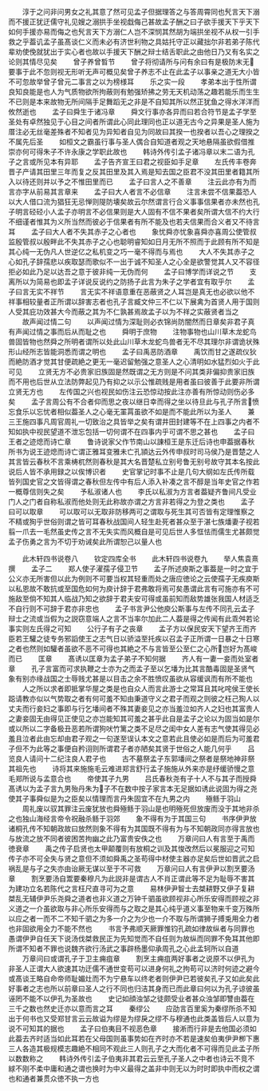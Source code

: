<!-- { "loadSidebar": true } -->
　　淳于之问非问男女之礼其意了然可见孟子但据理答之与答周霄同也髠言天下溺而不援正犹迂儒守礼见嫂之溺拱手坐视戱侮己甚故孟子酬之曰子欲手援天下乎天下如何手援亦易而侮之也髠言天下方溺仁人岂不深悯其然胡为端拱坐视不从权一引手救之乎葢讥孟子虽髙谈仁义而未必有济世利物之具姑托守正以藏拙尔非若弟子陈代辈劝使俛就犹出于实心者也故以手援天下酬之辩士结舌职此之由他日乃又有名实之论则其情尽见矣
　　曾子养曾晳节
　　曾子将彻请所与问有余曰有是极防末无要事于此不忽则视无形听无声可概见矣曾子养志不止在此孟子以事亲之道无大小皆不可忽故举曾子曾元二事言之以为榜様耳
　　乐之实一段
　　孝弟本出于性所谓良知良能是也人为气质物欲所拘蔽则有勉强矫拂之劳无天机动荡之趣若能乐而生生不已则是本来故物无所间隔手足舞蹈无之非是不自知其所以然正犹鱼之得水洋洋而攸然逝也
　　孟子曰舜生于诸冯章
　　舜文行事亦各异而曰若合符节是孟子学至圣处有卓然独见于心目之间者所谓此心同此理同也正以道无古今之异果是圣人施为厝注必无丝毫差殊者不知者见为异知者自见为同故曰其揆一也揆者以吾心之理揆之不属先后圣
　　如桓文之霸虽行事与圣人偶合自知道者观之天地悬隔虽欲假借推崇亦何可得朱子不许永康之学职此故也
　　韩诗外传引孟子诸冯章以末二语为孔子之言或所见本有异耶
　　孟子告齐宣王曰君之视臣如手足章
　　左氏传丰卷奔晋子产请其田里三年而复之反其田里及其入焉是知去国之臣君不没其田里者籍其所入以待还则并以予之不惟田里而已
　　孟子曰言人之不善章
　　注云此亦有为而言亦字从前易其言章来
　　孟子曰大人者言不必信章
　　注言未尝不信果葢恐人以大人借口流为猖狂无忌惮则隄防壊矣故云尔然谓言行合义事事信果者亦未然也孔子明言硁硁小人孟子亦明言不必信果则是大人固有不信不果者矣所谓大信不约大行不细谨者惟其为义所当然而彼必于信果者有所不能及也若夫信果而合义者又不待言耳
　　孟子曰大人者不失其赤子之心者也
　　象忧舜亦忧象喜舜亦喜周公使管叔监殷管叔以殷畔此不失其赤子之心也聪明睿知如日月无所不照而于此顾有所不知是其心纯一无伪凡人世逆亿之私机变之巧一毫不得而与焉也
　　大人不失其赤子之心如孔子辞孺悲以疾取瑟而歌似不一出于诚不知圣人之心全是欲警觉其人又不容径拒必如此乃足以达吾之意于彼非纯一无伪而何
　　孟子曰博学而详说之节
　　支离所以为简易也即孟子详说反说约之防扬子此言为朱子之学者宜有取乎尔
　　孟子曰言无实不祥节
　　言无实不祥语意重在恶蔽贤之人耳岂是真无也必欲以他不祥事相较量者正所谓以辞害志者也孔子言臧文仲三不仁以下展禽为首贤人用于国则人受其庇功效甚大今而蔽之其为不仁孰甚焉故孟子以为不祥之实蔽贤者当之
　　故声闻过情二句
　　以声闻过情为深耻则必衣锦尚防闇然而日章矣非君子真有声闻过情之事而后从而耻之也
　　舜明于庶物
　　注物事物也山川草木龙蛇鸟兽固皆物也然舜之所明者谓所以处此山川草木龙蛇鸟兽者无不尽其理尔非谓诡状殊形山经所志皆能洞悉而谓之明也
　　孟子曰禹恶防酒章
　　禹饮而甘之遂疏仪狄而絶防酒才觉其甘便疏絶之更无一毫迟留勉强之意圣人之心清明如水猛烈如火于此可见
　　立贤无方不必贵家旧族固是然既谓之无方则是不问其类非偏抑贵家旧族而不用也后世从立法防弊起见乃有抑之以示公惟疏贱是用者虽曰彼善于此要非所谓立贤无方也
　　左传国之兴也视民如伤注云恐惊动按此注亦善有所惊动则伤必多矣
　　孟子言周公有不合者仰而思之夜以继日幸而得之坐以待旦此与孔子所言愤忘食乐以忘忧者相似葢圣人之心毫无罣罥虽欲不如是而不能此所以为圣人
　　兼三王施四事凡周官周礼一切致治之具皆举之矣有谓井田封建等不在上四事之内者不知如执中视民望道不泄忘包括一切何谓不在四事内乎可谓不思之甚也
　　孟子曰王者之迹熄而诗亡章
　　鲁诗说家父作节南山以諌桓王是东迁后诗也申葢据春秋所书为说王迹熄而诗亡谓正雅耳变雅未亡孔頴达云外传申叔时司马侯乃是晋楚之人其言皆云春秋不言乘梼杌然则春秋是其大名晋楚私立别号鲁无别号故守其本名按此说后人皆不承用録之以俟博识者
　　史官掌记时事不止是几句大纲如左氏传所载皆列国史官之文皆得谓之春秋但左传中有后人添入补凑之言不醇是当年史官之作若一概尊信则失之矣
　　予私淑诸人也
　　李氏以私淑为方言者葢疑齐鲁间凡受业门人之门者自称私淑而他处则无此称故亦谓之方言非若得之为登之类也
　　孟子曰可以取章
　　可以取可以无取非防移两可之谓取与死生其可否皆有定理惟察之不精或狥乎世俗则谓之皆可耳春秋战国间人轻生赴死者甚众至于湛七族燔妻子视若翦一爪去一毛然虽史传之言不无失实而风概自是可见后世人多恇怯而儒生尤甚颇觉孟子伤勇之言为不切于劝诫矣此所谓恕己以量人也

　　此木轩四书说卷八
　　钦定四库全书
　　此木轩四书说卷九
　　举人焦袁熹撰
　　孟子二
　　郑人使子濯孺子侵卫节
　　孟子所述庾斯之事葢是一时之宜于公义亦无所害但以此为例则不可要当权其轻重而处之唐应徳论之云使孺子无疾庾斯以私恩故不敢抗或至国危如何为庾计辞于君弗敢将焉可矣愚谓此言有可施亦有不可施敌至倘不知其人临战乃知之欲辞于君夫安可得或虽前知而敌势雄张我国人材适乏不自行则不可辞于君亦非忠也
　　孟子书言尹公他庾公斯事与左传不同孔云孟子辩士之流或当假为之説窃意端人之言不当率尔加此二人葢是得之传闻有此乖舛若论事实则左氏得之可知
　　公行子有子之丧章
　　孟子方以保民安天下望齐王而齐臣若王驩之徒专务邪謟使王之志气日以骄溢至托疾以召孟子正所谓一日暴之十日寒之者也然则如驩者虽欲不恶不可得也其絶之不与言皆至公至仁之心所岂好为髙峻而已
　　匡章
　　髙诱以匡章为孟子弟子不知何据
　　齐人有一妻一妾而处室者章
　　孔子言富而可求执鞭之士亦为之而孟子至以乞墦为比其言酷毒固是圣贤气象有别亦缘战国之士辱贱尤甚是以目击之余不胜愤叹虽欲从容缓讽而有所不能也
　　人之所以求者即抵掌华屋之类是也自众人而言此游士之常耳且其叱咤侯王使长跽请教亦似以气势取之者有何可羞不知由秉道守义之君子而观之则彼之枉己狥人以丈夫而行妾妇之事即与行乞墦间者不殊其妻妾见之亦当羞泣如齐人之妇也其富贵人之妻妾固无由得见正使见之亦岂能知其可羞之甚乎此自是孟子之论以为固当如是尔或以所以二字备极丑恶若所谓狗吠竹篱之类不足尽之闺中女人差有志气使其得见必羞且泣者此由忘却由君子观之一句遂至误认本文之意若此且使必如是而后为可羞君子但不为此等之事便自矜诩则所谓君子者亦陋矣其贤于世俗之人能几何乎
　　吕览良人请问十二纪注良人君子也
　　古不墓祭孟子东郭墦间之祭者是祭地神非祭其祖先也
　　诗将其来施施毛云难进郑言舒行孟子施施从外来亦是纾缓骄慢之意毛郑所说与孟意合也
　　帝使其子九男
　　吕氏春秋尧有子十人不与其子而授舜髙诱以为孟子言九男殆丹朱为子不在数中按子家言本无足据如诱此说固为得之尧使其子事舜似是为之臣矣以情理而言丹朱固宜不在九男之内
　　殛鲧于羽山
　　周礼废以驭其罪注云废犹放也舜殛鲧于羽山是也明殛死但放废而没于其地非杀之也独山海经言帝令祝融杀鲧于羽郊
　　象不得有为于其国三句
　　书序伊尹放诸桐孔传不知朝政故曰放然则象不得有为其国既不得有为与不知朝政同亦得言放也与放流之放不同者彼困苦拘幽之此乃富贵安佚之也
　　万章问曰人有言至于禹而徳衰章
　　禹之传子启贤也太甲颠覆则有放桐之训及其悛改然后以冕服迎之可知传子亦不可全失与贤之意但不须如舜禹之圣苟得中材使主器亦足矣后世如晋武之启祸乱是与子之失亦由诒厥无谋以至于不可救
　　万章问曰人有言伊尹以割烹要汤章
　　割烹要汤自鬻要秦穆凡为此説非是谓古人不肖正谓此等不足为耻辱不害其为建功立名若陈代之言枉尺直寻可为之意
　　易林伊尹智士去桀耕野又伊子复耕桀乱无辅伊尹乐尧舜之道者也非义道之万钟千驷虽欲顾视非心所乐安得而顾视之非义道之一介虽欲取与非心所乐安得而与之取之是其心纯乎道义事至物来千变万殊所以应之者一而不二不知千驷之为多一介之为少也一介不取与所谓狮子搏兎用全力者也非固欲用全力不能不然也
　　书言予弗顺天厥罪惟钧孔疏如律故纵者与同罪也愚谓伊尹自任天下说汤伐桀救民正为先知觉而不自任则为故纵而同罪不免耳其他即所谓不知者不罪也说魏齐欲行汤武之事辟杨墨仰承周孔之心此孟轲所以自道
　　万章问曰或谓孔子于卫主痈疽章
　　割烹主痈疽两好事者之说原不以伊孔为非圣人正谓大人欲速其功迂儒不通世变苟可以进身何礼之拘苟可以济时何迹之避今或髙谈王略自命帝师耻媚灶而不为宁悬车以终老者则伊尹已若彼矣孔子又如此矣此好事者之志也所以前章曰圣人之行不同也归洁其身而已而此章曰何以为孔子谅彼虽诬罔不能不以伊孔为圣故也
　　史记如顔浊邹之徒颇受业者甚众浊邹即讐由葢在三千之数也然史迁亦以意而言之耳
　　秦缪公
　　应劭言百里奚为秦缪所杀不知出于何书也又受郑甘言云云故谥为缪是为缪戾之缪不与穆通也此类盖皆后人以意为说不可知其的据也
　　孟子曰伯夷目不视恶色章
　　接淅而行非是去他国必须如此葢去齐时适当如此耳若在父母国则虽事势如在齐时亦不若是速矣伯夷伊尹栁下惠三人各造其极规模志趣絶不相同不观此三人则孔子之大而化者不可得而见此孟子所以数数称之
　　韩诗外传引孟子伯夷非其君云云至孔子圣人之中者也诗云不竞不絿不刚不柔中庸和通之谓也换时为中义最得之盖非中则无以为时时即执中而权之谓也和通者兼贯众徳不执一方也
